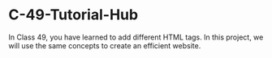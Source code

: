 # C-49-Tutorial-Hub
In Class 49, you have learned to add different HTML tags. In this project, we will use the same concepts to create an efficient website.
